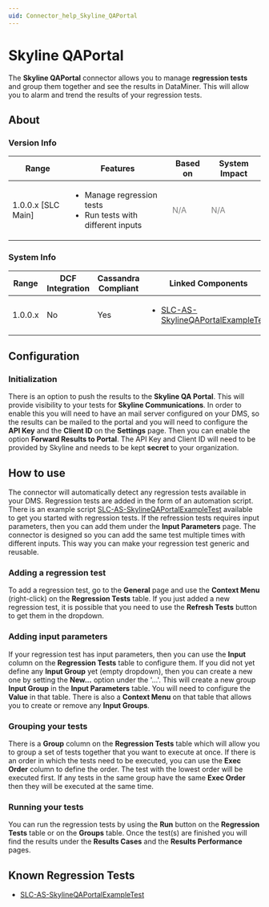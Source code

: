 ```yaml
---
uid: Connector_help_Skyline_QAPortal
---
```


# Skyline QAPortal

The **Skyline QAPortal** connector allows you to manage **regression tests** and group them together and see the results in DataMiner. This will allow you to alarm and trend the results of your regression tests.

## About

### Version Info

|Range  |Features  |Based on  |System Impact  |
|---------|---------|---------|---------|
|1.0.0.x [SLC Main]     |<ul><li>Manage regression tests</li><li>Run tests with different inputs</li></ul>         |<span style="color:grey">N/A</span>         |<span style="color:grey">N/A</span>         |

### System Info

|Range  |DCF Integration  |Cassandra Compliant  |Linked Components  |Exported Components   |
|---------|---------|---------|---------|---------|
|1.0.0.x    |No       |Yes         |<ul><li>[SLC-AS-SkylineQAPortalExampleTest](https://github.com/SkylineCommunications/SLC-AS-SkylineQAPortalExampleTest)</li></ul>         |<span style="color:grey">N/A</span>   |

## Configuration

### Initialization

There is an option to push the results to the **Skyline QA Portal**. This will provide visibility to your tests for **Skyline Communications**. In order to enable this you will need to have an mail server configured on your DMS, so the results can be mailed to the portal and you will need to configure the **API Key** and the **Client ID** on the **Settings** page. Then you can enable the option **Forward Results to Portal**. The API Key and Client ID will need to be provided by Skyline and needs to be kept **secret** to your organization.

## How to use

The connector will automatically detect any regression tests available in your DMS. Regression tests are added in the form of an automation script. There is an example script [SLC-AS-SkylineQAPortalExampleTest](https://github.com/SkylineCommunications/SLC-AS-SkylineQAPortalExampleTest) available to get you started with regression tests. If the refression tests requires input parameters, then you can add them under the **Input Parameters** page. The connector is designed so you can add the same test multiple times with different inputs. This way you can make your regression test generic and reusable.

### Adding a regression test

To add a regression test, go to the **General** page and use the **Context Menu** (right-click) on the **Regression Tests** table. If you just added a new regression test, it is possible that you need to use the **Refresh Tests** button to get them in the dropdown.

### Adding input parameters

If your regression test has input parameters, then you can use the **Input** column on the **Regression Tests** table to configure them. If you did not yet define any **Input Group** yet (empty dropdown), then you can create a new one by setting the **New...** option under the '...'. This will create a new group **Input Group** in the **Input Parameters** table. You will need to configure the **Value** in that table. There is also a **Context Menu** on that table that allows you to create or remove any **Input Groups**.

### Grouping your tests

There is a **Group** column on the **Regression Tests** table which will allow you to group a set of tests together that you want to execute at once. If there is an order in which the tests need to be executed, you can use the **Exec Order** column to define the order. The test with the lowest order will be executed first. If any tests in the same group have the same **Exec Order** then they will be executed at the same time.

### Running your tests

You can run the regression tests by using the **Run** button on the **Regression Tests** table or on the **Groups** table. Once the test(s) are finished you will find the results under the **Results Cases** and the **Results Performance** pages.

## Known Regression Tests

- [SLC-AS-SkylineQAPortalExampleTest](https://github.com/SkylineCommunications/SLC-AS-SkylineQAPortalExampleTest)